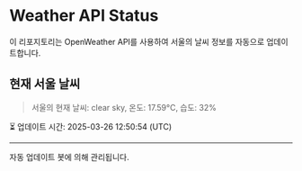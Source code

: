 
# Weather API Status

이 리포지토리는 OpenWeather API를 사용하여 서울의 날씨 정보를 자동으로 업데이트합니다.

## 현재 서울 날씨
> 서울의 현재 날씨: clear sky, 온도: 17.59°C, 습도: 32%

⏳ 업데이트 시간: 2025-03-26 12:50:54 (UTC)

---
자동 업데이트 봇에 의해 관리됩니다.
